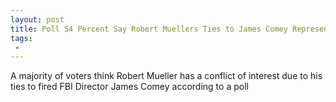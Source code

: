 ```yaml
---
layout: post
title: Poll 54 Percent Say Robert Muellers Ties to James Comey Represent a Conflict of Interest
tags:
 -
---
```

A majority of voters think Robert Mueller has a conflict of interest due to his ties to fired FBI Director James Comey according to a poll
